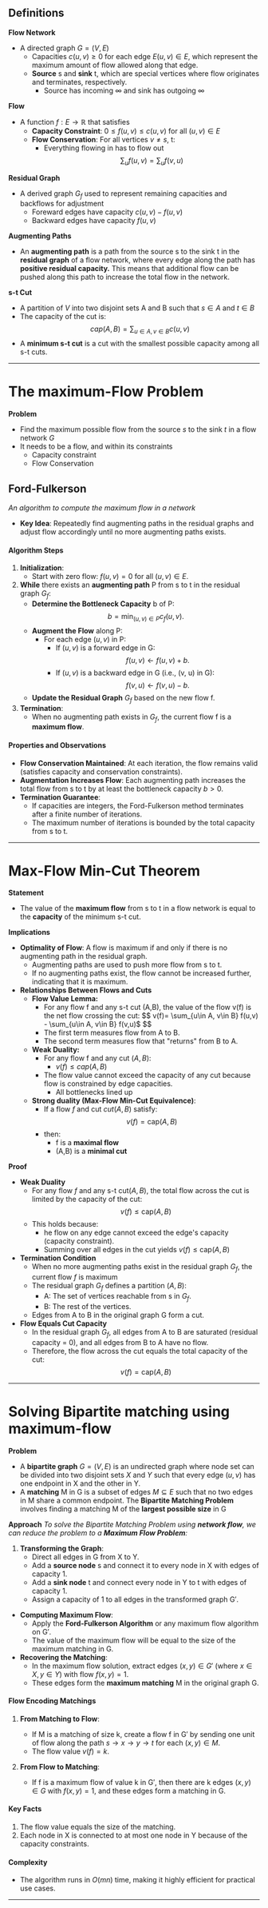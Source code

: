 ## Definitions

**Flow Network**
- A directed graph $G=(V,E)$
	- Capacities $c(u,v)\geq0$ for each edge $E(u,v)\in E$, which represent the maximum amount of flow allowed along that edge.
	- **Source** s and **sink** t, which are special vertices where flow originates and terminates, respectively.
		- Source has incoming $\infty$ and sink has outgoing $\infty$  

**Flow**
- A function $f : E \rightarrow \mathbb{R}$ that satisfies
	- **Capacity Constraint**: $0 \leq f(u,v) \leq c(u,v)$ for all $(u,v) \in E$
	- **Flow Conservation**: For all vertices $v \neq s$, t:
		- Everything flowing in has to flow out
$$
\sum_u f(u,v) = \sum_u f(v,u) 
$$

**Residual Graph**
- A derived graph $G_f$ used to represent remaining capacities and backflows for  adjustment
	- Foreward edges have capacity $c(u,v)-f(u,v)$ 
	- Backward edges have capacity $f(u,v)$

**Augmenting Paths**
- An **augmenting path** is a path from the source s to the sink t in the **residual graph** of a flow network, where every edge along the path has **positive residual capacity.** This means that additional flow can be pushed along this path to increase the total flow in the network. 

**s-t Cut**
- A partition of $V$ into two disjoint sets A and B such that $s \in A$ and $t \in B$
- The capacity of the cut is:
$$
cap(A,B)=\sum_{u\in A, v\in B}c(u,v)
$$
- A **minimum s-t cut** is a cut with the smallest possible capacity among all s-t cuts.

---

# The maximum-Flow Problem

**Problem**
- Find the maximum possible flow from the source $s$ to the sink $t$ in a flow network $G$
- It needs to be a flow, and within its constraints
	- Capacity constraint
	- Flow Conservation


## Ford-Fulkerson
*An algorithm to compute the maximum flow in a network*

- **Key Idea**: Repeatedly find augmenting paths in the residual graphs and adjust flow accordingly until no more augmenting paths exists.

#### Algorithm Steps
1. **Initialization**:
    - Start with zero flow: $f(u,v)=0$ for all $(u, v) \in E$.
2. **While** there exists an **augmenting path** P from s to t in the residual graph $G_f$​:
    - **Determine the Bottleneck Capacity** b of P: 
$$
b = \min_{(u, v) \in P} c_f(u, v).
$$
    - **Augment the Flow** along P:
        - For each edge $(u,v)$ in P:
            - If $(u, v)$ is a forward edge in G: 
$$
f(u, v) \leftarrow f(u, v) + b.
$$
            - If $(u,v)$ is a backward edge in G (i.e., (v, u) in G): 
$$
f(v, u) \leftarrow f(v, u) - b.
$$
    - **Update the Residual Graph** $G_f$​ based on the new flow f.
3. **Termination**:
    - When no augmenting path exists in $G_f$, the current flow f is a **maximum flow**.

#### Properties and Observations
- **Flow Conservation Maintained**: At each iteration, the flow remains valid (satisfies capacity and conservation constraints).
- **Augmentation Increases Flow**: Each augmenting path increases the total flow from s to t by at least the bottleneck capacity $b > 0$.
- **Termination Guarantee**:
    - If capacities are integers, the Ford-Fulkerson method terminates after a finite number of iterations.
    - The maximum number of iterations is bounded by the total capacity from s to t.


---

# Max-Flow Min-Cut Theorem

**Statement**
- The value of the **maximum flow** from s to t in a flow network is equal to the **capacity** of the minimum s-t cut.

**Implications**
- **Optimality of Flow**: A flow is maximum if and only if there is no augmenting path in the residual graph.
	- Augmenting paths are used to push more flow from s to t.
	- If no augmenting paths exist, the flow cannot be increased further, indicating that it is maximum.
- **Relationships Between Flows and Cuts**
	- **Flow Value Lemma:**
		- For any flow f and any s-t cut (A,B), the value of the flow v(f) is the net flow crossing the cut:
$$
v(f)= \sum_{u\in A, v\in B} f(u,v) - \sum_{u\in A, v\in B} f(v,u)$
$$
		- The first term measures flow from A to B.
		- The second term measures flow that "returns" from B to A.
	- **Weak Duality:**
		- For any flow f and any cut $(A,B)$:
			- $v(f) \leq cap(A,B)$
		- The flow value cannot exceed the capacity of any cut because flow is constrained by edge capacities.
			- All bottlenecks lined up
	- **Strong duality (Max-Flow Min-Cut Equivalence)**:
		- If a flow $f$ and cut $cut(A,B)$ satisfy:
$$
v(f)=\text{cap}(A,B)
$$
		- then:
			- f is a **maximal flow**
			- (A,B) is a **minimal cut**


**Proof**
- **Weak Duality**
	- For any flow $f$ and any s-t $\text{cut}(A,B)$, the total flow across the cut is limited by the capacity of the cut:
$$
v(f)\leq \text{cap}(A,B)
$$
	- This holds because:
		- he flow on any edge cannot exceed the edge's capacity (capacity constraint).
		- Summing over all edges in the cut yields $v(f) \leq \text{cap}(A, B)$
- **Termination Condition**
	- When no more augmenting paths exist in the residual graph $G_f$, the current flow $f$ is maximum
	- The residual graph $G_f$​ defines a partition $(A, B)$:
	    - A: The set of vertices reachable from s in $G_f$​.
	    - B: The rest of the vertices.
	- Edges from A to B in the original graph G form a cut.
- **Flow Equals Cut Capacity**
	- In the residual graph $G_f$, all edges from A to B are saturated (residual capacity = 0), and all edges from B to A have no flow.
	- Therefore, the flow across the cut equals the total capacity of the cut:
$$
	v(f)=\text{cap}(A,B)
$$
---

# Solving Bipartite matching using maximum-flow

**Problem**
- A **bipartite graph** $G=(V,E)$ is an undirected graph where node set can be divided into two disjoint sets $X$ and $Y$ such that every edge $(u,v)$ has one endpoint in X and the other in Y.
- A **matching** M in G is a subset of edges $M \subseteq E$ such that no two edges in M share a common endpoint. The **Bipartite Matching Problem** involves finding a matching M of the **largest possible size** in G

**Approach**
*To solve the Bipartite Matching Problem using **network flow**, we can reduce the problem to a **Maximum Flow Problem**:*

1. **Transforming the Graph**:
    - Direct all edges in G from X to Y.
    - Add a **source node** s and connect it to every node in X with edges of capacity 1.
    - Add a **sink node** t and connect every node in Y to t with edges of capacity 1.
    - Assign a capacity of 1 to all edges in the transformed graph G′.
- **Computing Maximum Flow**:
    - Apply the **Ford-Fulkerson Algorithm** or any maximum flow algorithm on G′.
    - The value of the maximum flow will be equal to the size of the maximum matching in G.
- **Recovering the Matching**:
    - In the maximum flow solution, extract edges $(x, y) \in G'$ (where $x \in X, y \in Y$) with flow $f(x, y) = 1$.
    - These edges form the **maximum matching** M in the original graph G.


#### Flow Encoding Matchings

1. **From Matching to Flow**:
    
    - If M is a matching of size k, create a flow f in G′ by sending one unit of flow along the path $s \to x \to y \to t$ for each $(x, y) \in M$.
    - The flow value $v(f) = k$.
2. **From Flow to Matching**:
    - If f is a maximum flow of value k in G′, then there are k edges $(x, y) \in G$ with $f(x, y) = 1$, and these edges form a matching in G.

#### Key Facts
1. The flow value equals the size of the matching.
2. Each node in X is connected to at most one node in Y because of the capacity constraints.


#### Complexity
- The algorithm runs in $O(mn)$ time, making it highly efficient for practical use cases.

---

